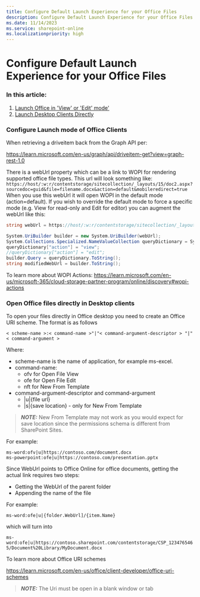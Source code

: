 ```yaml
---
title: Configure Default Launch Experience for your Office Files  
description: Configure Default Launch Experience for your Office Files  
ms.date: 11/14/2023
ms.service: sharepoint-online
ms.localizationpriority: high
---
```


# Configure Default Launch Experience for your Office Files  

### In this article:</br>
1. [Launch Office in 'View' or 'Edit' mode'](#Configure-Launch-mode-of-Office-Clients)</br>
2. [Launch Desktop Clients Directly](#Open-Office-files-directly-in-Desktop-clients)

### Configure Launch mode of Office Clients

When retrieving a driveitem back from the Graph API per:

https://learn.microsoft.com/en-us/graph/api/driveitem-get?view=graph-rest-1.0

There is a webUrl property which can be a link to WOPI for rendering supported office file types.  This url will look something like:
    ```
    https://host/:w:r/contentstorage/sitecollection/_layouts/15/doc2.aspx?sourcedoc=guid&file=filename.docx&action=default&mobileredirect=true
    ```
When you use this webUrl it will open WOPI in the default mode (action=default). If you wish to override the default mode to force a specific mode (e.g. View for read-only and Edit for editor) you can augment the webUrl like this:

```C#
string webUrl = https://host/:w:r/contentstorage/sitecollection/_layouts/15/doc2.aspx?sourcedoc=guid&file=filename.docx&action=default&mobileredirect=true;

System.UriBuilder builder = new System.UriBuilder(webUrl);
System.Collections.Specialized.NameValueCollection queryDictionary = System.Web.HttpUtility.ParseQueryString(builder.Query);
queryDictionary["action"] = "view";
//queryDictionary["action"] = "edit";
builder.Query = queryDictionary.ToString();
string modifiedWebUrl = builder.ToString();
```

To learn more about WOPI Actions:
https://learn.microsoft.com/en-us/microsoft-365/cloud-storage-partner-program/online/discovery#wopi-actions

### Open Office files directly in Desktop clients

To open your files directly in Office desktop you need to create an Office URI scheme. The format is as follows

```< scheme-name >:< command-name >"|"< command-argument-descriptor > "|"< command-argument >```

Where:
- scheme-name is the name of application, for example ms-excel.
- command-name:
  - ofv for Open File View
  - ofe for Open File Edit
  - nft for New From Template
- command-argument-descriptor and command-argument
  - |u|{file url}
  - |s|{save location} - only for New From Template

> **_NOTE:_**
New From Template may not work as you would expect for save location since the permissions schema is different from SharePoint Sites.

For example:
```
ms-word:ofv|u|https://contoso.com/document.docx
ms-powerpoint:ofe|u|https://contoso.com/presentation.pptx
```

Since WebUrl points to Office Online for office documents, getting the actual link requires two steps:

- Getting the WebUrl of the parent folder
- Appending the name of the file

For example:

`ms-word:ofe|u|{folder.WebUrl]/{item.Name}`

which will turn into

`ms-word:ofe|u|https://contoso.sharepoint.com/contentstorage/CSP_1234765465/Document%20Library/MyDocument.docx`

To learn more about Office URI schemes

https://learn.microsoft.com/en-us/office/client-developer/office-uri-schemes

> **_NOTE:_** The Uri must be open in a blank window or tab
